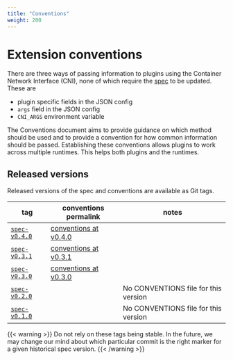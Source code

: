 ```yaml
---
title: "Conventions"
weight: 200
---
```


# Extension conventions                                                        
There are three ways of passing information to plugins using the Container Network Interface (CNI), none of which require the [spec](/docs/spec/) to be updated. These are 
- plugin specific fields in the JSON config
- `args` field in the JSON config
- `CNI_ARGS` environment variable 

The Conventions document aims to provide guidance on which method should be used and to provide a convention for how common information should be passed.
Establishing these conventions allows plugins to work across multiple runtimes. This helps both plugins and the runtimes.

## Released versions
Released versions of the spec and conventions are available as Git tags.

| tag                                                                                  | conventions permalink                                                                        | notes                      |
| ------------------------------------------------------------------------------------ | ------------------------------------------------------------------------------------- | --------------------------------- |
| [`spec-v0.4.0`](https://github.com/containernetworking/cni/releases/tag/spec-v0.4.0) | [conventions at v0.4.0](https://github.com/containernetworking/cni/blob/spec-v0.4.0/CONVENTIONS.md) | |
| [`spec-v0.3.1`](https://github.com/containernetworking/cni/releases/tag/spec-v0.3.1) | [conventions at v0.3.1](https://github.com/containernetworking/cni/blob/spec-v0.3.1/CONVENTIONS.md) | |
| [`spec-v0.3.0`](https://github.com/containernetworking/cni/releases/tag/spec-v0.3.0) | [conventions at v0.3.0](https://github.com/containernetworking/cni/blob/spec-v0.3.0/CONVENTIONS.md) | |
| [`spec-v0.2.0`](https://github.com/containernetworking/cni/releases/tag/spec-v0.2.0) | | No CONVENTIONS file for this version |
| [`spec-v0.1.0`](https://github.com/containernetworking/cni/releases/tag/spec-v0.1.0) | | No CONVENTIONS file for this version |

{{< warning >}}
Do not rely on these tags being stable.  In the future, we may change our mind about which particular commit is the right marker for a given historical spec version.
{{< /warning >}}

